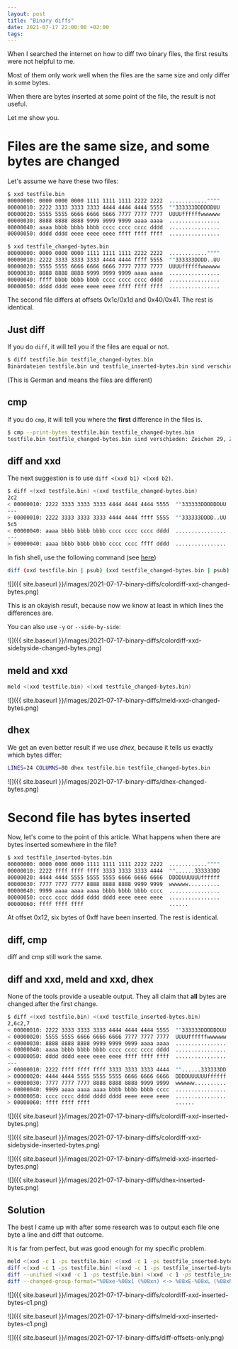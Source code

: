 ```yaml
---
layout: post
title: "Binary diffs"
date: 2021-07-17 22:00:00 +02:00
tags:
---
```


When I searched the internet on how to diff two binary files,
the first results were not helpful to me.

Most of them only work well when the files are the same size and
only differ in some bytes.

When there are bytes inserted at some point of the file, the result
is not useful.

Let me show you.

# Files are the same size, and some bytes are changed

Let's assume we have these two files:

```bash
$ xxd testfile.bin
00000000: 0000 0000 0000 1111 1111 1111 2222 2222  ............""""
00000010: 2222 3333 3333 3333 4444 4444 4444 5555  ""333333DDDDDDUU
00000020: 5555 5555 6666 6666 6666 7777 7777 7777  UUUUffffffwwwwww
00000030: 8888 8888 8888 9999 9999 9999 aaaa aaaa  ................
00000040: aaaa bbbb bbbb bbbb cccc cccc cccc dddd  ................
00000050: dddd dddd eeee eeee eeee ffff ffff ffff  ................

$ xxd testfile_changed-bytes.bin
00000000: 0000 0000 0000 1111 1111 1111 2222 2222  ............""""
00000010: 2222 3333 3333 3333 4444 4444 ffff 5555  ""333333DDDD..UU
00000020: 5555 5555 6666 6666 6666 7777 7777 7777  UUUUffffffwwwwww
00000030: 8888 8888 8888 9999 9999 9999 aaaa aaaa  ................
00000040: ffff bbbb bbbb bbbb cccc cccc cccc dddd  ................
00000050: dddd dddd eeee eeee eeee ffff ffff ffff  ................
```

The second file differs at offsets 0x1c/0x1d and 0x40/0x41. The rest is identical.

## Just diff

If you do `diff`, it will tell you if the files are equal or not.

```bash
$ diff testfile.bin testfile_changed-bytes.bin
Binärdateien testfile.bin und testfile_inserted-bytes.bin sind verschieden.
```

(This is German and means the files are different)

## cmp

If you do `cmp`, it will tell you where the **first** difference in the files is.

```bash
$ cmp --print-bytes testfile.bin testfile_changed-bytes.bin
testfile.bin testfile_changed-bytes.bin sind verschieden: Zeichen 29, Zeile 1 ist 104 D 377 M-^?
```

## diff and xxd

The next suggestion is to use `diff <(xxd b1) <(xxd b2)`.

```bash
$ diff <(xxd testfile.bin) <(xxd testfile_changed-bytes.bin)
2c2
< 00000010: 2222 3333 3333 3333 4444 4444 4444 5555  ""333333DDDDDDUU
---
> 00000010: 2222 3333 3333 3333 4444 4444 ffff 5555  ""333333DDDD..UU
5c5
< 00000040: aaaa bbbb bbbb bbbb cccc cccc cccc dddd  ................
---
> 00000040: aaaa bbbb bbbb bbbb cccc cccc ffff dddd  ................
```

In fish shell, use the following command (see [here](https://stackoverflow.com/questions/48855508/fish-error-while-trying-to-run-command-on-mac))

```bash
diff (xxd testfile.bin | psub) (xxd testfile_changed-bytes.bin | psub)
```

![]({{ site.baseurl }}/images/2021-07-17-binary-diffs/colordiff-xxd-changed-bytes.png)

This is an okayish result, because now we know at least in which lines the differences are.

You can also use `-y` or `--side-by-side`:

![]({{ site.baseurl }}/images/2021-07-17-binary-diffs/colordiff-xxd-sidebyside-changed-bytes.png)

## meld and xxd

```bash
meld <(xxd testfile.bin) <(xxd testfile_changed-bytes.bin)
```

![]({{ site.baseurl }}/images/2021-07-17-binary-diffs/meld-xxd-changed-bytes.png)

## dhex

We get an even better result if we use *dhex*, because it tells us exactly which bytes differ:

```bash
LINES=24 COLUMNS=80 dhex testfile.bin testfile_changed-bytes.bin
```

![]({{ site.baseurl }}/images/2021-07-17-binary-diffs/dhex-changed-bytes.png)

# Second file has bytes inserted

Now, let's come to the point of this article.
What happens when there are bytes inserted somewhere in the file?

```bash
$ xxd testfile_inserted-bytes.bin
00000000: 0000 0000 0000 1111 1111 1111 2222 2222  ............""""
00000010: 2222 ffff ffff ffff 3333 3333 3333 4444  ""......333333DD
00000020: 4444 4444 5555 5555 5555 6666 6666 6666  DDDDUUUUUUffffff
00000030: 7777 7777 7777 8888 8888 8888 9999 9999  wwwwww..........
00000040: 9999 aaaa aaaa aaaa bbbb bbbb bbbb cccc  ................
00000050: cccc cccc dddd dddd dddd eeee eeee eeee  ................
00000060: ffff ffff ffff                           ......
```

At offset 0x12, six bytes of 0xff have been inserted. The rest is identical.

## diff, cmp

diff and cmp still work the same.

## diff and xxd, meld and xxd, dhex

None of the tools provide a useable output.
They all claim that **all** bytes are changed after the first change.

```bash
$ diff <(xxd testfile.bin) <(xxd testfile_inserted-bytes.bin)
2,6c2,7
< 00000010: 2222 3333 3333 3333 4444 4444 4444 5555  ""333333DDDDDDUU
< 00000020: 5555 5555 6666 6666 6666 7777 7777 7777  UUUUffffffwwwwww
< 00000030: 8888 8888 8888 9999 9999 9999 aaaa aaaa  ................
< 00000040: aaaa bbbb bbbb bbbb cccc cccc cccc dddd  ................
< 00000050: dddd dddd eeee eeee eeee ffff ffff ffff  ................
---
> 00000010: 2222 ffff ffff ffff 3333 3333 3333 4444  ""......333333DD
> 00000020: 4444 4444 5555 5555 5555 6666 6666 6666  DDDDUUUUUUffffff
> 00000030: 7777 7777 7777 8888 8888 8888 9999 9999  wwwwww..........
> 00000040: 9999 aaaa aaaa aaaa bbbb bbbb bbbb cccc  ................
> 00000050: cccc cccc dddd dddd dddd eeee eeee eeee  ................
> 00000060: ffff ffff ffff                           ......
```

![]({{ site.baseurl }}/images/2021-07-17-binary-diffs/colordiff-xxd-inserted-bytes.png)

![]({{ site.baseurl }}/images/2021-07-17-binary-diffs/colordiff-xxd-sidebyside-inserted-bytes.png)

![]({{ site.baseurl }}/images/2021-07-17-binary-diffs/meld-xxd-inserted-bytes.png)

![]({{ site.baseurl }}/images/2021-07-17-binary-diffs/dhex-inserted-bytes.png)

## Solution

The best I came up with after some research was to output each file one byte a line
and diff that outcome.

It is far from perfect, but was good enough for my specific problem.

```bash
meld <(xxd -c 1 -ps testfile.bin) <(xxd -c 1 -ps testfile_inserted-bytes.bin)
diff <(xxd -c 1 -ps testfile.bin) <(xxd -c 1 -ps testfile_inserted-bytes.bin)
diff --unified <(xxd -c 1 -ps testfile.bin) <(xxd -c 1 -ps testfile_inserted-bytes.bin)
diff --changed-group-format="%08xe-%08xl (%08xn) <-> %08xE-%08xL (%08xN) %c'\012'" --unchanged-group-format="" <(xxd -c 1 -ps testfile.bin) <(xxd -c 1 -ps testfile_inserted-bytes.bin)
```

![]({{ site.baseurl }}/images/2021-07-17-binary-diffs/colordiff-xxd-inserted-bytes-c1.png)

![]({{ site.baseurl }}/images/2021-07-17-binary-diffs/meld-xxd-inserted-bytes-c1.png)

![]({{ site.baseurl }}/images/2021-07-17-binary-diffs/diff-offsets-only.png)
